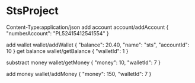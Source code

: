 # StsProject
Content-Type:application/json
add account
account/addAccount
{
    "numberAccount": "PL52415412541554"
}



add wallet
wallet/addWallet
{
    "balance": 20.40,
    "name": "sts",
    "accountId": 10
}
get balance
wallet/getBalance
{
    "walletId": 1
}


substract money
wallet/getMoney
{
    "money": 10,
    "walletId": 7
}


add money
wallet/addMoney
{
    "money": 150,
    "walletId": 7
}
